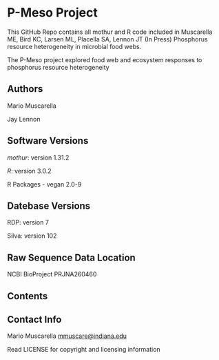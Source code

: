 P-Meso Project
======

This GitHub Repo contains all mothur and R code included in Muscarella ME, Bird KC, Larsen ML, Placella SA, Lennon JT (In Press) Phosphorus resource heterogeneity in microbial food webs.

The P-Meso project explored food web and ecosystem responses to phosphorus resource heterogeneity

Authors
-------
Mario Muscarella

Jay Lennon


Software Versions
-----------------
*mothur*: version 1.31.2

*R*: version 3.0.2

R Packages - vegan 2.0-9


Datebase Versions
------------------------
RDP: version 7

Silva: version 102

Raw Sequence Data Location
--------------------------
NCBI BioProject PRJNA260460

Contents
-----------


Contact Info
------------
Mario Muscarella
mmuscare@indiana.edu

Read LICENSE for copyright and licensing information
